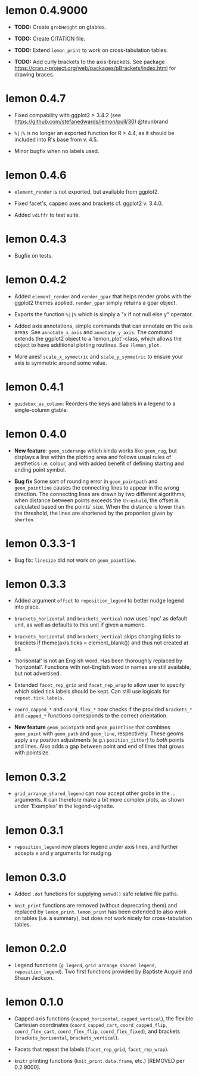 # lemon 0.4.9000

* **TODO:** Create `grobHeight` on gtables.

* **TODO:** Create CITATION file.

* **TODO:** Extend `lemon_print` to work on cross-tabulation tables.

* **TODO:** Add curly brackets to the axis-brackets.
  See package https://cran.r-project.org/web/packages/pBrackets/index.html for drawing braces.

# lemon 0.4.7

* Fixed compability with ggplot2 > 3.4.2 (see https://github.com/stefanedwards/lemon/pull/30)
  @teunbrand

* `%||%` is no longer an exported function for R > 4.4, as it should be included
  into R's base from v. 4.5.

* Minor bugfix when no labels used.

# lemon 0.4.6

* `element_render` is not exported, but available from ggplot2.

* Fixed facet's, capped axes and brackets cf. ggplot2 v. 3.4.0.

* Added `vdiffr` to test suite.

# lemon 0.4.3

* Bugfix on tests.

# lemon 0.4.2

* Added `element_render` and `render_gpar` that helps render grobs with the
  ggplot2 themes applied. `render_gpar` simply returns a gpar object.

* Exports the function `%||%` which is simply a "x if not null else y" operator.

* Added axis annotations, simple commands that can annotate on the axis areas.
  See `annotate_x_axis` and `annotate_y_axis`.
  The command extends the ggplot2 object to a 'lemon_plot'-class, which 
  allows the object to have additional plotting routines. See `?lemon_plot`.

* More axes! `scale_x_symmetric` and `scale_y_symmetric` to ensure
  your axis is symmetric around some value.

# lemon 0.4.1

* `guidebox_as_column`: Reorders the keys and labels in a legend to a 
  single-column gtable.

# lemon 0.4.0

* **New feature**: `geom_siderange` which kinda works like `geom_rug`,
  but displays a line within the plotting area and follows usual rules
  of aesthetics i.e. colour, and with added benefit of defining 
  starting and ending point symbol.

* **Bug fix** Some sort of rounding error in `geom_pointpath` and `geom_pointline`
  causes the connecting lines to appear in the wrong direction.
  The connecting lines are drawn by two different algorithms;
  when distance between points exceeds the `threshold`, the offset is calculated
  based on the points' size. When the distance is lower than the threshold,
  the lines are shortened by the proportion given by `shorten`.

# lemon 0.3.3-1

* Bug fix: `linesize` did not work on `geom_pointline`.

# lemon 0.3.3

* Added argument `offset` to `reposition_legend` to better nudge legend into place.

* `brackets_horizontal` and `brackets_vertical` now uses 'npc' as default
  unit, as well as defaults to this unit if given a numeric.

* `brackets_horizontal` and `brackets_vertical` skips changing ticks to brackets
  if theme(axis.ticks = element_blank()) and thus not created at all.

* 'horisontal' is not an English word. Has been thoroughly replaced by 'horizontal'.
  Functions with not-English word in names are still available, but not advertised.

* Extended `facet_rep_grid` and `facet_rep_wrap` to allow user to specify which
  sided tick labels should be kept. Can still use logicals for `repeat.tick.labels`.
  
* `coord_capped_*` and `coord_flex_*` now checks if the provided `brackets_*`
  and `capped_*` functions corresponds to the correct orientation.

* **New feature** `geom_pointpath` and `geom_pointline` that combines
  `geom_point` with `geom_path` and `geom_line`, respectively.
  These geoms apply any position adjustments (e.g.\ `position_jitter`) to 
  *both* points and lines.
  Also adds a gap between point and end of lines that grows with pointsize.

# lemon 0.3.2

* `grid_arrange_shared_legend` can now accept other grobs in the ... arguments.
  It can therefore make a bit more complex plots, as shown under 'Examples' in
  the legend-vignette.

# lemon 0.3.1

* `reposition_legend` now places legend *under* axis lines, 
  and further accepts x and y arguments for nudging.

# lemon 0.3.0

* Added `.dot` functions for supplying `setwd()` safe relative file paths.

* `knit_print` functions are removed (without deprecating them) and replaced
  by `lemon_print`.
  `lemon_print` has been extended to also work on tables (i.e. a summary), but
  does not work nicely for cross-tabulation tables.

# lemon 0.2.0

* Legend functions (`g_legend`, `grid_arrange_shared_legend`, `reposition_legend`).
  Two first functions provided by Baptiste Auguié and Shaun Jackson.

# lemon 0.1.0

* Capped axis functions (`capped_horisontal`, `capped_vertical`), the flexible
Cartesian coordinates (`coord_capped_cart`, `coord_capped_flip`, 
`coord_flex_cart`, `coord_flex_flip`, `coord_flex_fixed`), and brackets 
(`brackets_horisontal`, `brackets_vertical`).

* Facets that repeat the labels (`facet_rep_grid`, `facet_rep_wrap`).

* `knitr` printing functions (`knit_print.data.frame`, etc.) [REMOVED per 0.2.9000].
